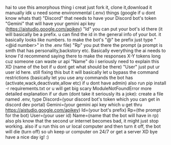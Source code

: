 hai
to use this amorphous thing i creat
just fork it, clone it,download it manually idk
u need some environmental (.env) things (google if u dont know whats that)
"Discord" that needs to have your Discord bot's token
"Gemini" that will have your gemini api key (https://aistudio.google.com/apikey)
"Id" you can put your bot's id there (it will basically be a prefix. u can find the id in the general info of your bot. it basically looks like numbers. to make the bot's "@" be prefix just type "<@id number>" in the .env file)
"Rp" you put there the prompt (a prompt is smth that has personality,backstory etc. Basically everything the ai needs to know I'd recommend saying there to make the responses X-Y tokens long cuz someone can waste ur api
"Name" do i seriously need to explain this XD (name of the bot if u dont get what should be there)
"User" just put ur user id here. still fixing this but it will basically let u bypass the command restrictions (basically let you use any commands the bot has (activate,wack,deactivate,allow etc) if u dont have admin)
also run pip install -r requirements.txt or u will get big scary ModuleNotFoundError
more detailed explanation if ur dum (dont take it seriously its a joke):
create a file named .env, type Discord=(your discord bot's token which you can get in discord dev portal)
Gemini=(your gemini api key which u get thru https://aistudio.google.com/apikey)
Id=(your bot's prefix)
Rp=(the prompt for the bot)
User=(your user id)
Name=(name that the bot will have in rp)
also pls know that the second ur internet becomes bad, it might just stop working. also if u run this on ur local computer and then turn it off, the bot will die (turn off)
so uh keep ur computer on 24/7 or get a server XD
bye have a nice day ig! :)
